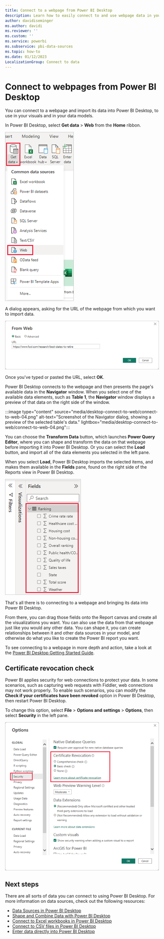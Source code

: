 ```yaml
---
title: Connect to a webpage from Power BI Desktop
description: Learn how to easily connect to and use webpage data in your Power BI Desktop visuals and in your data models.
author: davidiseminger
ms.author: davidi
ms.reviewer: ''
ms.custom: ''
ms.service: powerbi
ms.subservice: pbi-data-sources
ms.topic: how-to
ms.date: 01/12/2023
LocalizationGroup: Connect to data
---
```

# Connect to webpages from Power BI Desktop

You can connect to a webpage and import its data into Power BI Desktop, to use in your visuals and in your data models.

In Power BI Desktop, select **Get data** > **Web** from the **Home** ribbon.

![Screenshot of the Power BI Desktop, showing the Web selection.](media/desktop-connect-to-web/connect-to-web-01.png)

A dialog appears, asking for the URL of the webpage from which you want to import data.

![Screenshot of the Web dialog, showing the URL field.](media/desktop-connect-to-web/connect-to-web-02.png)

Once you've typed or pasted the URL, select **OK**.

Power BI Desktop connects to the webpage and then presents the page's available data in the **Navigator** window. When you select one of the available data elements, such as **Table 1**, the **Navigator** window displays a preview of that data on the right side of the window.

:::image type="content" source="media/desktop-connect-to-web/connect-to-web-04.png" alt-text="Screenshot of the Navigator dialog, showing a preview of the selected table's data." lightbox="media/desktop-connect-to-web/connect-to-web-04.png":::

You can choose the **Transform Data** button, which launches **Power Query Editor**, where you can shape and transform the data on that webpage before importing it into Power BI Desktop. Or you can select the **Load** button, and import all of the data elements you selected in the left pane.

When you select **Load**, Power BI Desktop imports the selected items, and makes them available in the **Fields** pane, found on the right side of the Reports view in Power BI Desktop.

![Screenshot of the Fields pane, showing the list of selected tables.](media/desktop-connect-to-web/connect-to-web-05.png)

That's all there is to connecting to a webpage and bringing its data into Power BI Desktop.

From there, you can drag those fields onto the Report canvas and create all the visualizations you want. You can also use the data from that webpage just like you would any other data. You can shape it, you can create relationships between it and other data sources in your model, and otherwise do what you like to create the Power BI report you want.

To see connecting to a webpage in more depth and action, take a look at the [Power BI Desktop Getting Started Guide](../fundamentals/desktop-getting-started.md).

## Certificate revocation check

Power BI applies security for web connections to protect your data. In some scenarios, such as capturing web requests with Fiddler, web connections may not work properly. To enable such scenarios, you can modify the **Check if your certificates have been revoked** option in Power BI Desktop, then restart Power BI Desktop.

To change this option, select **File** > **Options and settings** > **Options**, then select **Security** in the left pane.

![Screenshot shows the Options dialog where you can enable or disable certificate revocation check.](media/desktop-connect-to-web/connect-to-web-06.png)

## Next steps

There are all sorts of data you can connect to using Power BI Desktop. For more information on data sources, check out the following resources:

* [Data Sources in Power BI Desktop](desktop-data-sources.md)
* [Shape and Combine Data with Power BI Desktop](desktop-shape-and-combine-data.md)
* [Connect to Excel workbooks in Power BI Desktop](desktop-connect-excel.md)
* [Connect to CSV files in Power BI Desktop](desktop-connect-csv.md)
* [Enter data directly into Power BI Desktop](desktop-enter-data-directly-into-desktop.md)
